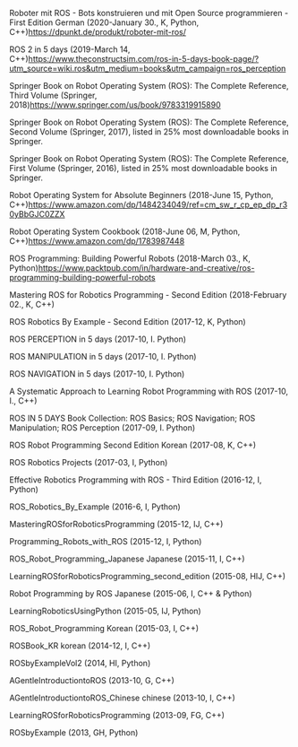 Roboter mit ROS - Bots konstruieren und mit Open Source programmieren - First Edition German (2020-January 30., K, Python, C++)https://dpunkt.de/produkt/roboter-mit-ros/

ROS 2 in 5 days (2019-March 14, C++)https://www.theconstructsim.com/ros-in-5-days-book-page/?utm_source=wiki.ros&utm_medium=books&utm_campaign=ros_perception

Springer Book on Robot Operating System (ROS): The Complete Reference, Third Volume (Springer, 2018)https://www.springer.com/us/book/9783319915890

Springer Book on Robot Operating System (ROS): The Complete Reference, Second Volume (Springer, 2017), listed in 25% most downloadable books in Springer.

Springer Book on Robot Operating System (ROS): The Complete Reference, First Volume (Springer, 2016), listed in 25% most downloadable books in Springer.

Robot Operating System for Absolute Beginners (2018-June 15, Python, C++)https://www.amazon.com/dp/1484234049/ref=cm_sw_r_cp_ep_dp_r30yBbGJC0ZZX

Robot Operating System Cookbook (2018-June 06, M, Python, C++)https://www.amazon.com/dp/1783987448

ROS Programming: Building Powerful Robots (2018-March 03., K, Python)https://www.packtpub.com/in/hardware-and-creative/ros-programming-building-powerful-robots

Mastering ROS for Robotics Programming - Second Edition (2018-February 02., K, C++)

ROS Robotics By Example - Second Edition (2017-12, K, Python)

ROS PERCEPTION in 5 days (2017-10, I. Python)

ROS MANIPULATION in 5 days (2017-10, I. Python)

ROS NAVIGATION in 5 days (2017-10, I. Python)

A Systematic Approach to Learning Robot Programming with ROS (2017-10, I., C++)

ROS IN 5 DAYS Book Collection: ROS Basics; ROS Navigation; ROS Manipulation; ROS Perception (2017-09, I. Python)

ROS Robot Programming Second Edition Korean (2017-08, K, C++)

ROS Robotics Projects (2017-03, I, Python)

Effective Robotics Programming with ROS - Third Edition (2016-12, I, Python)

ROS_Robotics_By_Example (2016-6, I, Python)

MasteringROSforRoboticsProgramming (2015-12, IJ, C++)

Programming_Robots_with_ROS (2015-12, I, Python)

ROS_Robot_Programming_Japanese Japanese (2015-11, I, C++)

LearningROSforRoboticsProgramming_second_edition (2015-08, HIJ, C++)

Robot Programming by ROS Japanese (2015-06, I, C++ & Python)

LearningRoboticsUsingPython (2015-05, IJ, Python)

ROS_Robot_Programming Korean (2015-03, I, C++)

ROSBook_KR korean (2014-12, I, C++)

ROSbyExampleVol2 (2014, HI, Python)

AGentleIntroductiontoROS (2013-10, G, C++)

AGentleIntroductiontoROS_Chinese chinese (2013-10, I, C++)

LearningROSforRoboticsProgramming (2013-09, FG, C++)

ROSbyExample (2013, GH, Python)
